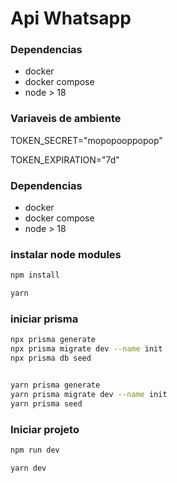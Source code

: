 # Api Whatsapp


### Dependencias
- docker
- docker compose
- node > 18



### Variaveis de ambiente 
TOKEN_SECRET="mopopooppopop"

TOKEN_EXPIRATION="7d"

### Dependencias
- docker
- docker compose
- node > 18

### instalar node modules

```bash
npm install 

yarn
```

### iniciar prisma
```bash
npx prisma generate
npx prisma migrate dev --name init
npx prisma db seed


yarn prisma generate
yarn prisma migrate dev --name init
yarn prisma seed
```

### Iniciar projeto
```bash
npm run dev

yarn dev
```